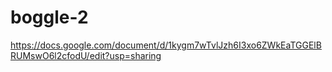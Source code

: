 # boggle-2

https://docs.google.com/document/d/1kygm7wTvlJzh6I3xo6ZWkEaTGGElBRUMswO6l2cfodU/edit?usp=sharing
